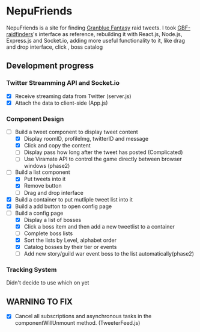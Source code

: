 # NepuFriends
NepuFriends is a site for finding [Granblue Fantasy](http://granbluefantasy.jp/) raid tweets. I took [GBF-raidfinders](https://github.com/walfie/gbf-raidfinder)'s interface as reference, rebuilding it with React.js, Node.js, Express.js and Socket.io, adding more useful functionality to it, like drag and drop interface, click , boss catalog



## Development progress

### Twitter Streamming API and Socket.io
- [x] Receive streaming data from Twitter (server.js)
- [x] Attach the data to client-side (App.js)

### Component Design
- [ ] Build a tweet component to display tweet content
  - [x] Display roomID, profileImg, twitterID and message
  - [x] Click and copy the content
  - [ ] Display pass how long after the tweet has posted (Complicated)
  - [ ] Use Viramate API to control the game directly between browser windows (phase2)
- [ ] Build a list component
  - [x] Put tweets into it
  - [x] Remove button
  - [ ] Drag and drop interface
- [x] Build a container to put mutliple tweet list into it
- [x] Build a add button to open config page
- [ ] Build a config page
  - [x] Display a list of bosses
  - [x] Click a boss item and then add a new tweetlist to a container
  - [ ] Complete boss lists
  - [x] Sort the lists by Level, alphabet order
  - [x] Catalog bosses by their tier or events
  - [ ] Add new story/guild war event boss to the list automatically(phase2)

### Tracking System
Didn't decide to use which on yet


## WARNING TO FIX
- [x] Cancel all subscriptions and asynchronous tasks in the componentWillUnmount method. (TweeterFeed.js)
